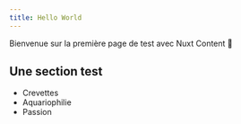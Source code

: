 ```yaml
---
title: Hello World
---
```


Bienvenue sur la première page de test avec Nuxt Content 🎉

## Une section test

- Crevettes
- Aquariophilie
- Passion